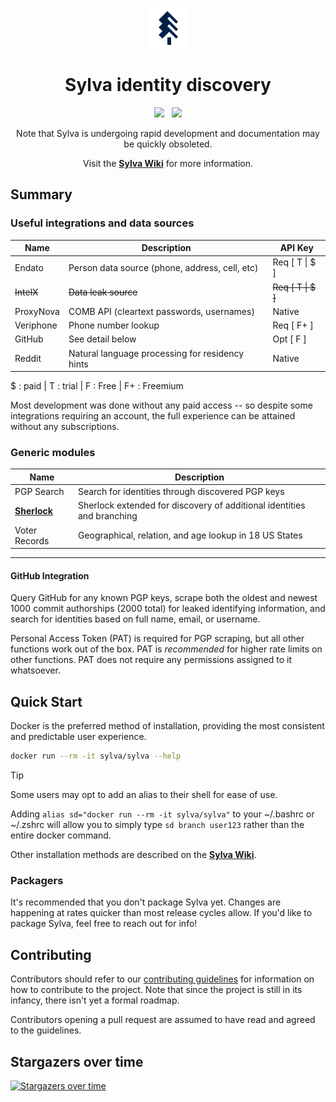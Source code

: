 <p align="center">
<picture>
  <source media="(prefers-color-scheme: dark)" width="100" height="100" srcset="../docs/assets/logo-white.png">
  <source media="(prefers-color-scheme: light)" width="100" height="100" srcset="../docs/assets/logo-dark.png">
  <img alt="Shows an illustrated sun in light mode and a moon with stars in dark mode." src="../docs/assets/logo-dark.png">
</picture>
</p>

<h1 align="center">Sylva identity discovery</h1>

<p align="center">
<a href="https://codeclimate.com/github/ppfeister/sylva/maintainability"><img src="https://api.codeclimate.com/v1/badges/4884eb85ac21a8426edc/maintainability" /></a> &nbsp;
<a href="https://codeclimate.com/github/ppfeister/sylva/test_coverage"><img src="https://api.codeclimate.com/v1/badges/4884eb85ac21a8426edc/test_coverage" /></a>
</p>

<p align="center">
Note that Sylva is undergoing rapid development and documentation may be quickly obsoleted.
</p>
<p align="center">
Visit the <strong><a href="https://sylva.pfeister.dev">Sylva Wiki</a></strong> for more information.
</p>

## Summary

### Useful integrations and data sources

| Name | Description | API Key |
| --- | --- | --- |
| Endato | Person data source (phone, address, cell, etc) | Req [ T \| $ ] |
| ~~IntelX~~ | ~~Data leak source~~ | ~~Req [ T \| $ ]~~ |
| ProxyNova | COMB API (cleartext passwords, usernames) | Native |
| Veriphone | Phone number lookup | Req [ F+ ] |
| GitHub | See detail below | Opt [ F ] |
| Reddit | Natural language processing for residency hints  | Native |

$ : paid | T : trial | F : Free | F+ : Freemium

Most development was done without any paid access -- so despite some integrations requiring an account, the full experience can be attained without any subscriptions.

### Generic modules

| Name | Description |
| --- | --- |
| PGP Search | Search for identities through discovered PGP keys |
| [__Sherlock__][sherlock] | Sherlock extended for discovery of additional identities and branching
| Voter Records | Geographical, relation, and age lookup in 18 US States |

___

#### GitHub Integration

Query GitHub for any known PGP keys, scrape both the oldest and newest 1000 commit authorships (2000 total) for leaked identifying information, and search for identities based on full name, email, or username.

Personal Access Token (PAT) is required for PGP scraping, but all other functions work out of the box. PAT is _recommended_ for higher rate limits on other functions. PAT does not require any permissions assigned to it whatsoever.


## Quick Start

Docker is the preferred method of installation, providing the most consistent and predictable user experience.

```bash
docker run --rm -it sylva/sylva --help
```

> [!TIP]
> Some users may opt to add an alias to their shell for ease of use.
>
> Adding `alias sd="docker run --rm -it sylva/sylva"` to your ~/.bashrc or ~/.zshrc will allow you to simply type `sd branch user123` rather than the entire docker command.

Other installation methods are described on the [__Sylva Wiki__][wiki-install].

### Packagers

It's recommended that you don't package Sylva yet. Changes are happening at rates quicker than most release cycles allow. If you'd like to package Sylva, feel free to reach out for info!

## Contributing

Contributors should refer to our [contributing guidelines][wiki-contributing] for information on how to contribute to the project. Note that since the project is still in its infancy, there isn't yet a formal roadmap.

Contributors opening a pull request are assumed to have read and agreed to the guidelines.


## Stargazers over time
[![Stargazers over time](https://starchart.cc/ppfeister/sylva.svg?variant=adaptive)](https://starchart.cc/ppfeister/sylva)


[wiki-install]: https://sylva.pfeister.dev/install/
[wiki-contributing]: https://sylva.pfeister.dev/contributing/introduction/

[sherlock]: https://github.com/sherlock-project/sherlock
[flaresolverr]: https://github.com/flaresolverr/flaresolverr

[xorg-x11-server-Xvfb]: https://packages.fedoraproject.org/pkgs/xorg-x11-server/xorg-x11-server-Xvfb/
